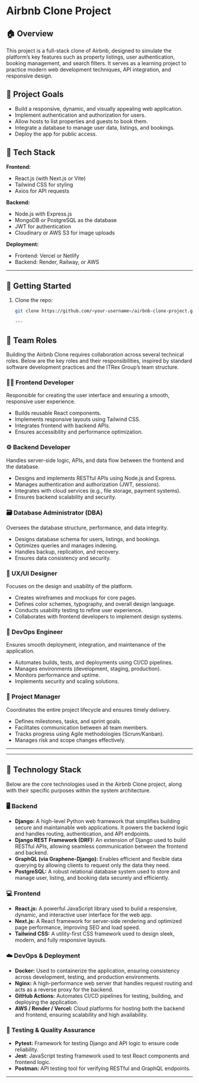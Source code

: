 # Airbnb Clone Project

## 🏠 Overview
This project is a full-stack clone of Airbnb, designed to simulate the platform’s key features such as property listings, user authentication, booking management, and search filters. It serves as a learning project to practice modern web development techniques, API integration, and responsive design.

## 🎯 Project Goals
- Build a responsive, dynamic, and visually appealing web application.
- Implement authentication and authorization for users.
- Allow hosts to list properties and guests to book them.
- Integrate a database to manage user data, listings, and bookings.
- Deploy the app for public access.

## 🧰 Tech Stack
**Frontend:**
- React.js (with Next.js or Vite)
- Tailwind CSS for styling
- Axios for API requests

**Backend:**
- Node.js with Express.js
- MongoDB or PostgreSQL as the database
- JWT for authentication
- Cloudinary or AWS S3 for image uploads

**Deployment:**
- Frontend: Vercel or Netlify
- Backend: Render, Railway, or AWS

---

## 🚀 Getting Started
1. Clone the repo:
   ```bash
   git clone https://github.com/<your-username>/airbnb-clone-project.git

   ---

## 👥 Team Roles

Building the Airbnb Clone requires collaboration across several technical roles. Below are the key roles and their responsibilities, inspired by standard software development practices and the ITRex Group’s team structure.

### 🧑‍💻 Frontend Developer
Responsible for creating the user interface and ensuring a smooth, responsive user experience.  
- Builds reusable React components.
- Implements responsive layouts using Tailwind CSS.
- Integrates frontend with backend APIs.
- Ensures accessibility and performance optimization.

### ⚙️ Backend Developer
Handles server-side logic, APIs, and data flow between the frontend and the database.  
- Designs and implements RESTful APIs using Node.js and Express.
- Manages authentication and authorization (JWT, sessions).
- Integrates with cloud services (e.g., file storage, payment systems).
- Ensures backend scalability and security.

### 🗃️ Database Administrator (DBA)
Oversees the database structure, performance, and data integrity.  
- Designs database schema for users, listings, and bookings.
- Optimizes queries and manages indexing.
- Handles backup, replication, and recovery.
- Ensures data consistency and security.

### 🧠 UX/UI Designer
Focuses on the design and usability of the platform.  
- Creates wireframes and mockups for core pages.
- Defines color schemes, typography, and overall design language.
- Conducts usability testing to refine user experience.
- Collaborates with frontend developers to implement design systems.

### 🔐 DevOps Engineer
Ensures smooth deployment, integration, and maintenance of the application.  
- Automates builds, tests, and deployments using CI/CD pipelines.
- Manages environments (development, staging, production).
- Monitors performance and uptime.
- Implements security and scaling solutions.

### 🧭 Project Manager
Coordinates the entire project lifecycle and ensures timely delivery.  
- Defines milestones, tasks, and sprint goals.
- Facilitates communication between all team members.
- Tracks progress using Agile methodologies (Scrum/Kanban).
- Manages risk and scope changes effectively.

---


---

## 🧰 Technology Stack

Below are the core technologies used in the Airbnb Clone project, along with their specific purposes within the system architecture.

### 🖥️ Backend
- **Django:** A high-level Python web framework that simplifies building secure and maintainable web applications. It powers the backend logic and handles routing, authentication, and API endpoints.
- **Django REST Framework (DRF):** An extension of Django used to build RESTful APIs, allowing seamless communication between the frontend and backend.
- **GraphQL (via Graphene-Django):** Enables efficient and flexible data querying by allowing clients to request only the data they need.
- **PostgreSQL:** A robust relational database system used to store and manage user, listing, and booking data securely and efficiently.

### 💻 Frontend
- **React.js:** A powerful JavaScript library used to build a responsive, dynamic, and interactive user interface for the web app.
- **Next.js:** A React framework for server-side rendering and optimized page performance, improving SEO and load speed.
- **Tailwind CSS:** A utility-first CSS framework used to design sleek, modern, and fully responsive layouts.

### ☁️ DevOps & Deployment
- **Docker:** Used to containerize the application, ensuring consistency across development, testing, and production environments.
- **Nginx:** A high-performance web server that handles request routing and acts as a reverse proxy for the backend.
- **GitHub Actions:** Automates CI/CD pipelines for testing, building, and deploying the application.
- **AWS / Render / Vercel:** Cloud platforms for hosting both the backend and frontend, ensuring scalability and high availability.

### 🧪 Testing & Quality Assurance
- **Pytest:** Framework for testing Django and API logic to ensure code reliability.
- **Jest:** JavaScript testing framework used to test React components and frontend logic.
- **Postman:** API testing tool for verifying RESTful and GraphQL endpoints.

---



